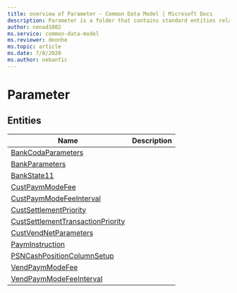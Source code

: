 ```yaml
---
title: overview of Parameter - Common Data Model | Microsoft Docs
description: Parameter is a folder that contains standard entities related to the Common Data Model.
author: nenad1002
ms.service: common-data-model
ms.reviewer: deonhe
ms.topic: article
ms.date: 7/8/2020
ms.author: nebanfic
---
```


# Parameter


## Entities

|Name|Description|
|---|---|
|[BankCodaParameters](BankCodaParameters.md)||
|[BankParameters](BankParameters.md)||
|[BankState11](BankState11.md)||
|[CustPaymModeFee](CustPaymModeFee.md)||
|[CustPaymModeFeeInterval](CustPaymModeFeeInterval.md)||
|[CustSettlementPriority](CustSettlementPriority.md)||
|[CustSettlementTransactionPriority](CustSettlementTransactionPriority.md)||
|[CustVendNetParameters](CustVendNetParameters.md)||
|[PaymInstruction](PaymInstruction.md)||
|[PSNCashPositionColumnSetup](PSNCashPositionColumnSetup.md)||
|[VendPaymModeFee](VendPaymModeFee.md)||
|[VendPaymModeFeeInterval](VendPaymModeFeeInterval.md)||
